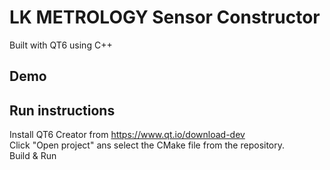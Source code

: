 # LK METROLOGY Sensor Constructor

Built with QT6 using C++

## Demo



## Run instructions

Install QT6 Creator from <a>https://www.qt.io/download-dev</a><br>
Click "Open project" ans select the CMake file from the repository.<br>
Build & Run<br>
